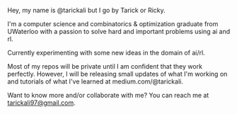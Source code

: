 Hey, my name is @tarickali but I go by Tarick or Ricky.

I'm a computer science and combinatorics & optimization graduate from UWaterloo with a passion to solve hard and important problems using ai and rl.

Currently experimenting with some new ideas in the domain of ai/rl.

Most of my repos will be private until I am confident that they work perfectly. However, I will be releasing small updates of what I'm working on and tutorials of what I've learned at medium.com/@tarickali.

Want to know more and/or collaborate with me? You can reach me at tarickali97@gmail.com.
